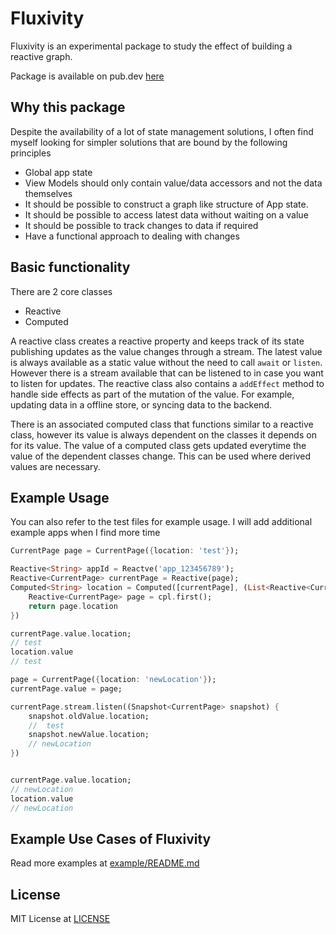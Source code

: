 # Fluxivity

Fluxivity is an experimental package to study the effect of building a reactive graph. 

Package is available on pub.dev [here](https://pub.dev/packages/fluxivity)

## Why this package

Despite the availability of a lot of state management solutions, I often find myself 
looking for simpler solutions that are bound by the following principles

* Global app state
* View Models should only contain value/data accessors and not the data themselves
* It should be possible to construct a graph like structure of App state.
* It should be possible to access latest data without waiting on a value
* It should be possible to track changes to data if required
* Have a functional approach to dealing with changes

## Basic functionality

There are 2 core classes

* Reactive
* Computed

A reactive class creates a reactive property and keeps track of its state publishing updates as 
the value changes through a stream. The latest value is always available as a static value 
without the need to call `await` or `listen`. However there is a stream available that can be 
listened to in case you want to listen for updates. The reactive class also contains a `addEffect`
method to handle side effects as part of the mutation of the value. For example, updating data in 
a offline store, or syncing data to the backend.

There is an associated computed class that functions similar to a reactive class, however its value
is always dependent on the classes it depends on for its value. The value of a computed class gets
updated everytime the value of the dependent classes change. This can be used where derived values 
are necessary. 

## Example Usage

You can also refer to the test files for example usage. I will add additional example apps when I 
find more time

```dart
CurrentPage page = CurrentPage({location: 'test'});

Reactive<String> appId = Reactve('app_123456789');
Reactive<CurrentPage> currentPage = Reactive(page);
Computed<String> location = Computed([currentPage], (List<Reactive<CurrentPage>> cpl ) {
    Reactive<CurrentPage> page = cpl.first();
    return page.location
})

currentPage.value.location;
// test
location.value
// test

page = CurrentPage({location: 'newLocation'});
currentPage.value = page;

currentPage.stream.listen((Snapshot<CurrentPage> snapshot) {
    snapshot.oldValue.location;
    //  test
    snapshot.newValue.location;
    // newLocation
})


currentPage.value.location;
// newLocation
location.value
// newLocation

```

## Example Use Cases of Fluxivity
Read more examples at [example/README.md](example/README.md)

## License
MIT License at [LICENSE](LICENSE)